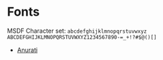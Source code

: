 # Fonts

MSDF Character set:
`abcdefghijklmnopqrstuvwxyz ABCDEFGHIJKLMNOPQRSTUVWXYZ1234567890-=_+!?#$@()[]`

- [Anurati](https://www.behance.net/gallery/33704618/ANURATI-Free-Font)
